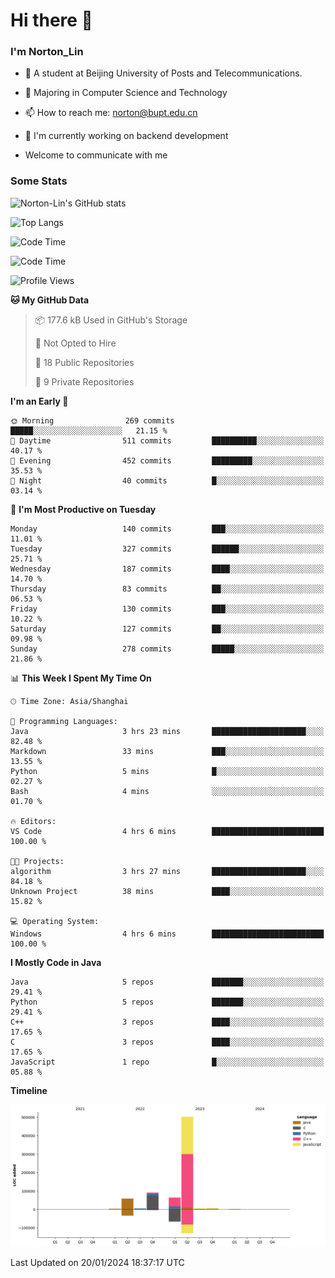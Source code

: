 
# Hi there 👋

### I'm Norton_Lin
- 🏫 A student at Beijing University of Posts and Telecommunications.
- 🌱 Majoring in Computer Science and Technology
- 📫 How to reach me: norton@bupt.edu.cn
- 🌱 I'm currently working on backend development

- Welcome to communicate with me

### Some Stats
![Norton-Lin's GitHub stats](https://github-readme-stats.vercel.app/api?username=Norton-Lin&count_private=true&show_icons=true&theme=radical)

![Top Langs](https://github-readme-stats.vercel.app/api/top-langs/?username=Norton-Lin&langs_count=10&layout=compact)

![Code Time](https://github-readme-stats.vercel.app/api/wakatime?username=Norton_Lin)

<!--START_SECTION:waka-->
![Code Time](http://img.shields.io/badge/Code%20Time-459%20hrs%201%20min-blue)

![Profile Views](http://img.shields.io/badge/Profile%20Views-0-blue)

**🐱 My GitHub Data** 

> 📦 177.6 kB Used in GitHub's Storage 
 > 
> 🚫 Not Opted to Hire
 > 
> 📜 18 Public Repositories 
 > 
> 🔑 9 Private Repositories 
 > 
**I'm an Early 🐤** 

```text
🌞 Morning                269 commits         █████░░░░░░░░░░░░░░░░░░░░   21.15 % 
🌆 Daytime                511 commits         ██████████░░░░░░░░░░░░░░░   40.17 % 
🌃 Evening                452 commits         █████████░░░░░░░░░░░░░░░░   35.53 % 
🌙 Night                  40 commits          █░░░░░░░░░░░░░░░░░░░░░░░░   03.14 % 
```
📅 **I'm Most Productive on Tuesday** 

```text
Monday                   140 commits         ███░░░░░░░░░░░░░░░░░░░░░░   11.01 % 
Tuesday                  327 commits         ██████░░░░░░░░░░░░░░░░░░░   25.71 % 
Wednesday                187 commits         ████░░░░░░░░░░░░░░░░░░░░░   14.70 % 
Thursday                 83 commits          ██░░░░░░░░░░░░░░░░░░░░░░░   06.53 % 
Friday                   130 commits         ███░░░░░░░░░░░░░░░░░░░░░░   10.22 % 
Saturday                 127 commits         ██░░░░░░░░░░░░░░░░░░░░░░░   09.98 % 
Sunday                   278 commits         █████░░░░░░░░░░░░░░░░░░░░   21.86 % 
```


📊 **This Week I Spent My Time On** 

```text
🕑︎ Time Zone: Asia/Shanghai

💬 Programming Languages: 
Java                     3 hrs 23 mins       █████████████████████░░░░   82.48 % 
Markdown                 33 mins             ███░░░░░░░░░░░░░░░░░░░░░░   13.55 % 
Python                   5 mins              █░░░░░░░░░░░░░░░░░░░░░░░░   02.27 % 
Bash                     4 mins              ░░░░░░░░░░░░░░░░░░░░░░░░░   01.70 % 

🔥 Editors: 
VS Code                  4 hrs 6 mins        █████████████████████████   100.00 % 

🐱‍💻 Projects: 
algorithm                3 hrs 27 mins       █████████████████████░░░░   84.18 % 
Unknown Project          38 mins             ████░░░░░░░░░░░░░░░░░░░░░   15.82 % 

💻 Operating System: 
Windows                  4 hrs 6 mins        █████████████████████████   100.00 % 
```

**I Mostly Code in Java** 

```text
Java                     5 repos             ███████░░░░░░░░░░░░░░░░░░   29.41 % 
Python                   5 repos             ███████░░░░░░░░░░░░░░░░░░   29.41 % 
C++                      3 repos             ████░░░░░░░░░░░░░░░░░░░░░   17.65 % 
C                        3 repos             ████░░░░░░░░░░░░░░░░░░░░░   17.65 % 
JavaScript               1 repo              █░░░░░░░░░░░░░░░░░░░░░░░░   05.88 % 
```



**Timeline**

![Lines of Code chart](https://raw.githubusercontent.com/Norton-Lin/Norton-Lin/main/assets/bar_graph.png)


 Last Updated on 20/01/2024 18:37:17 UTC
<!--END_SECTION:waka-->
